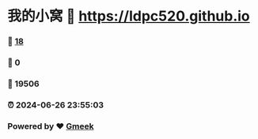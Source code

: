 # 我的小窝 :link: https://ldpc520.github.io 
### :page_facing_up: [18](https://ldpc520.github.io/tag.html) 
### :speech_balloon: 0 
### :hibiscus: 19506 
### :alarm_clock: 2024-06-26 23:55:03 
### Powered by :heart: [Gmeek](https://github.com/Meekdai/Gmeek)
